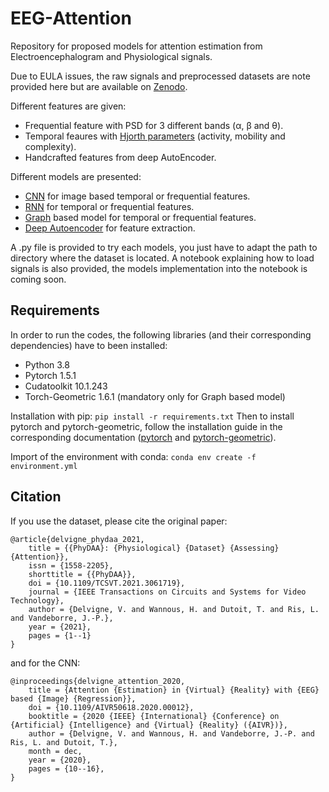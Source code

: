 # EEG-Attention

Repository for proposed models for attention estimation from Electroencephalogram and Physiological signals.

Due to EULA issues, the raw signals and preprocessed datasets are note provided here but are available on [Zenodo](https://zenodo.org/). 

Different features are given:
* Frequential feature with PSD for 3 different bands (α, β and θ).
* Temporal feaures with [Hjorth parameters](https://en.wikipedia.org/wiki/Hjorth_parameters) (activity, mobility and complexity).
* Handcrafted features from deep AutoEncoder.

Different models are presented:
* [CNN](SimpleCNN.py) for image based temporal or frequential features.
* [RNN](SimpleRNN.py) for temporal or frequential features.
* [Graph](GraphNetwork.py) based model for temporal or frequential features.
* [Deep Autoencoder](AutoEncoder.py) for feature extraction.

A .py file is provided to try each models, you just have to adapt the path to directory where the dataset is located. A notebook explaining how to load signals is also provided, the models implementation into the notebook is coming soon.

## Requirements

In order to run the codes, the following libraries (and their corresponding dependencies) have to been installed:
- Python     3.8
- Pytorch     1.5.1
- Cudatoolkit     10.1.243
- Torch-Geometric 1.6.1 (mandatory only for Graph based model) 

Installation with pip: `pip install -r requirements.txt`
Then to install pytorch and pytorch-geometric, follow the installation guide in the corresponding documentation ([pytorch](https://pytorch.org/get-started/locally/) and [pytorch-geometric](https://pytorch-geometric.readthedocs.io/en/latest/notes/installation.html)). 

Import of the environment with conda: `conda env create -f environment.yml`

## Citation

If you use the dataset, please cite the original paper:

	@article{delvigne_phydaa_2021,
		title = {{PhyDAA}: {Physiological} {Dataset} {Assessing} {Attention}},
		issn = {1558-2205},
		shorttitle = {{PhyDAA}},
		doi = {10.1109/TCSVT.2021.3061719},
		journal = {IEEE Transactions on Circuits and Systems for Video Technology},
		author = {Delvigne, V. and Wannous, H. and Dutoit, T. and Ris, L. and Vandeborre, J.-P.},
		year = {2021},
		pages = {1--1}
	}

and for the CNN:

	@inproceedings{delvigne_attention_2020,
		title = {Attention {Estimation} in {Virtual} {Reality} with {EEG} based {Image} {Regression}},
		doi = {10.1109/AIVR50618.2020.00012},
		booktitle = {2020 {IEEE} {International} {Conference} on {Artificial} {Intelligence} and {Virtual} {Reality} ({AIVR})},
		author = {Delvigne, V. and Wannous, H. and Vandeborre, J.-P. and Ris, L. and Dutoit, T.},
		month = dec,
		year = {2020},
		pages = {10--16},
	}
